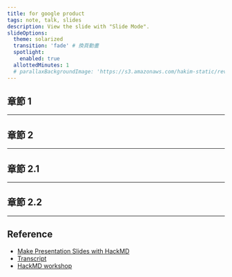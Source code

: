 ```yaml
---
title: for google product
tags: note, talk, slides 
description: View the slide with "Slide Mode".
slideOptions:   
  theme: solarized
  transition: 'fade' # 換頁動畫
  spotlight: 
    enabled: true
  allottedMinutes: 1
  # parallaxBackgroundImage: 'https://s3.amazonaws.com/hakim-static/reveal-js/reveal-parallax-1.jpg'
---
```

## 章節 1

---
## 章節 2

----

## 章節 2.1

----

## 章節 2.2

---

## Reference
- [Make Presentation Slides with HackMD](https://hackmd.io/s/how-to-create-slide-deck)
- [Transcript](https://hackmd.io/@yukai/conversational-theme-demo)
- [HackMD workshop](https://hackmd.io/@hackmd/webinar-20200330#/)